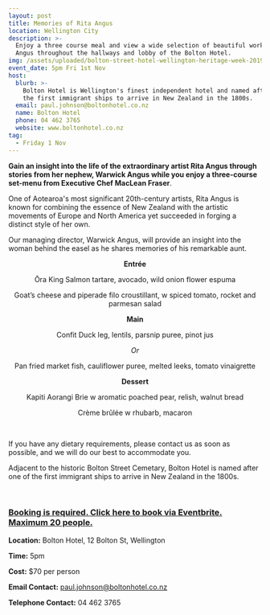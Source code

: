 ```yaml
---
layout: post
title: Memories of Rita Angus
location: Wellington City
description: >-
  Enjoy a three course meal and view a wide selection of beautiful works by Rita
  Angus throughout the hallways and lobby of the Bolton Hotel.
img: /assets/uploaded/bolton-street-hotel-wellington-heritage-week-2019-min.png
event_date: 5pm Fri 1st Nov
host:
  blurb: >-
    Bolton Hotel is Wellington's finest independent hotel and named after one of
    the first immigrant ships to arrive in New Zealand in the 1800s.
  email: paul.johnson@boltonhotel.co.nz
  name: Bolton Hotel
  phone: 04 462 3765
  website: www.boltonhotel.co.nz
tag:
  - Friday 1 Nov
---
```

**Gain an insight into the life of the extraordinary artist Rita Angus through stories from her nephew, Warwick Angus while you enjoy a three-course set-menu from Executive Chef MacLean Fraser**.

One of Aotearoa's most significant 20th-century artists, Rita Angus is known for combining the essence of New Zealand with the artistic movements of Europe and North America yet succeeded in forging a distinct style of her own. 

Our managing director, Warwick Angus, will provide an insight into the woman behind the easel as he shares memories of his remarkable aunt.


**<center>Entrée**

Ōra King Salmon tartare, avocado, wild onion flower espuma

Goat’s cheese and piperade filo croustillant, w spiced tomato, rocket and parmesan salad

**Main**

Confit Duck leg, lentils, parsnip puree, pinot jus

_Or_

Pan fried market fish, cauliflower puree, melted leeks, tomato vinaigrette

**Dessert**

Kapiti Aorangi Brie w aromatic poached pear, relish, walnut bread

Crème brûlée w rhubarb, macaron </center>

<br>

If you have any dietary requirements, please contact us as soon as possible, and we will do our best to accommodate you.

Adjacent to the historic Bolton Street Cemetary, Bolton Hotel is named after one of the first immigrant ships to arrive in New Zealand in the 1800s.

<br>

### [**Booking is required. Click here to book via Eventbrite. Maximum 20 people.**](https://www.eventbrite.co.nz/e/memories-of-rita-angus-tickets-66394711369)

**Location:** Bolton Hotel, 12 Bolton St, Wellington

**Time:** 5pm

**Cost:** $70 per person 

**Email Contact:** paul.johnson@boltonhotel.co.nz

**Telephone Contact:** 04 462 3765
